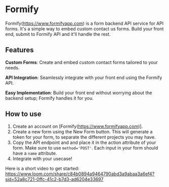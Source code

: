 # Formify

Formify(https://www.formifyapp.com) is a form backend API service for API forms. It's a simple way to embed custom contact us forms. Build your front end, submit to Formify API and it'll handle the rest.

## Features

**Custom Forms**: Create and embed custom contact forms tailored to your needs.

**API Integration**: Seamlessly integrate with your front end using the Formify API.

**Easy Implementation**: Build your front end without worrying about the backend setup; Formify handles it for you.

## How to use

1. Create an account on [Formify(https://www.formifyapp.com)].
2. Create a new form using the New Form button. This will generate a token for your form, to separate the different projects you may have.
3. Copy the API endpoint and and place it in the action attribute of your form. Make sure to use `method='POST'`. Each input in your form should have a `name` attribute.
4. Integrate with your usecase!

Here is a short video to get started:
https://www.loom.com/share/c84b0894a9464790abd3a9abaa3a6ef4?sid=52a8c721-0ffc-41c2-b7d3-ad6204e33697
